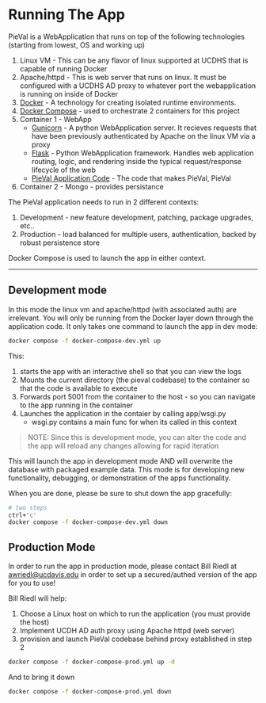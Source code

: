 # Running The App

PieVal is a WebApplication that runs on top of the following technologies (starting from lowest, OS and working up)

1. Linux VM - This can be any flavor of linux supported at UCDHS that is capable of running Docker
1. Apache/httpd - This is web server that runs on linux.  It must be configured with a UCDHS AD proxy to whatever port the webapplication is running on inside of Docker
1. [Docker](https://www.docker.com/) - A technology for creating isolated runtime environments.
1. [Docker Compose](https://www.docker.com/) - used to orchestrate 2 containers for this project
1. Container 1 - WebApp
    - [Gunicorn](https://gunicorn.org/) - A python WebApplication server.  It recieves requests that have been previously authenticated by Apache on the linux VM via a proxy
    - [Flask](https://flask.palletsprojects.com/en/2.2.x/) - Python WebApplication framework.  Handles web application routing, logic, and rendering inside the typical request/response lifecycle of the web
    - [PieVal Application Code](https://gitlab.ri.ucdavis.edu/ri/pydatautils/pieval) - The code that makes PieVal, PieVal
1. Container 2 - Mongo - provides persistance


The PieVal application needs to run in 2 different contexts:

1. Development - new feature development, patching, package upgrades, etc..
1. Production - load balanced for multiple users, authentication, backed by robust persistence store

Docker Compose is used to launch the app in either context.

--- 

## Development mode

In this mode the linux vm and apache/httpd (with associated auth) are irrelevant.  You will only be running from the Docker layer down through the application code.  It only takes one command to launch the app in dev mode:

```sh
docker compose -f docker-compose-dev.yml up
```

This:
1. starts the app with an interactive shell so that you can view the logs
1. Mounts the current directory (the pieval codebase) to the container so that the code is available to execute
1. Forwards port 5001 from the container to the host - so you can navigate to the app running in the container
1. Launches the application in the contaier by calling app/wsgi.py
    - wsgi.py contains a main func for when its called in this context

> NOTE: Since this is development mode, you can alter the code and the app will reload any changes allowing for rapid iteration


This will launch the app in development mode AND will overwrite the database with packaged example data.  This mode is for developing new functionality, debugging, or demonstration of the apps functionality.

When you are done, please be sure to shut down the app gracefully:

```sh
# two steps
ctrl+'c'
docker compose -f docker-compose-dev.yml down
```


## Production Mode

In order to run the app in production mode, please contact Bill Riedl at awriedl@ucdavis.edu in order to set up a secured/authed version of the app for you to use!

Bill Riedl will help:
1. Choose a Linux host on which to run the application (you must provide the host)
1. Implement UCDH AD auth proxy using Apache httpd (web server)
1. provision and launch PieVal codebase behind proxy established in step 2


```sh
docker compose -f docker-compose-prod.yml up -d
```


And to bring it down


```sh
docker compose -f docker-compose-prod.yml down 
```